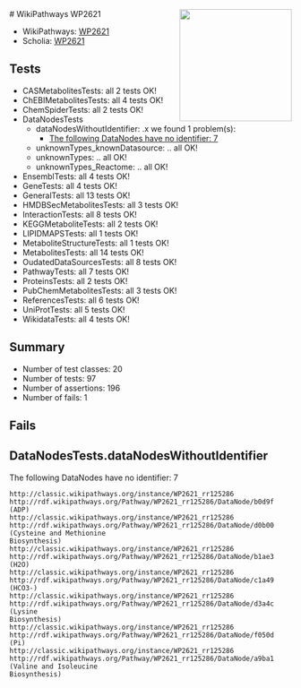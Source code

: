 <img style="float: right; width: 200px" src="https://upload.wikimedia.org/wikipedia/commons/thumb/8/83/Wplogo_with_text_500.png/640px-Wplogo_with_text_500.png" />
# WikiPathways WP2621

* WikiPathways: [WP2621](https://wikipathways.org/pathways/WP2621)
* Scholia: [WP2621](https://scholia.toolforge.org/wikipathways/WP2621)
## Tests
* CASMetabolitesTests: all 2 tests OK!
* ChEBIMetabolitesTests: all 4 tests OK!
* ChemSpiderTests: all 2 tests OK!
* DataNodesTests
    * dataNodesWithoutIdentifier: .x we found 1 problem(s):
        * [The following DataNodes have no identifier: 7](#d2d32fa6)
    * unknownTypes_knownDatasource: .. all OK!
    * unknownTypes: .. all OK!
    * unknownTypes_Reactome: .. all OK!
* EnsemblTests: all 4 tests OK!
* GeneTests: all 4 tests OK!
* GeneralTests: all 13 tests OK!
* HMDBSecMetabolitesTests: all 3 tests OK!
* InteractionTests: all 8 tests OK!
* KEGGMetaboliteTests: all 2 tests OK!
* LIPIDMAPSTests: all 1 tests OK!
* MetaboliteStructureTests: all 1 tests OK!
* MetabolitesTests: all 14 tests OK!
* OudatedDataSourcesTests: all 8 tests OK!
* PathwayTests: all 7 tests OK!
* ProteinsTests: all 2 tests OK!
* PubChemMetabolitesTests: all 3 tests OK!
* ReferencesTests: all 6 tests OK!
* UniProtTests: all 5 tests OK!
* WikidataTests: all 4 tests OK!


## Summary

* Number of test classes: 20
* Number of tests: 97
* Number of assertions: 196
* Number of fails: 1

## Fails

<a name="d2d32fa6" />

## DataNodesTests.dataNodesWithoutIdentifier

The following DataNodes have no identifier: 7
```
http://classic.wikipathways.org/instance/WP2621_rr125286 http://rdf.wikipathways.org/Pathway/WP2621_rr125286/DataNode/b0d9f (ADP)
http://classic.wikipathways.org/instance/WP2621_rr125286 http://rdf.wikipathways.org/Pathway/WP2621_rr125286/DataNode/d0b00 (Cysteine and Methionine
Biosynthesis)
http://classic.wikipathways.org/instance/WP2621_rr125286 http://rdf.wikipathways.org/Pathway/WP2621_rr125286/DataNode/b1ae3 (H2O)
http://classic.wikipathways.org/instance/WP2621_rr125286 http://rdf.wikipathways.org/Pathway/WP2621_rr125286/DataNode/c1a49 (HCO3-)
http://classic.wikipathways.org/instance/WP2621_rr125286 http://rdf.wikipathways.org/Pathway/WP2621_rr125286/DataNode/d3a4c (Lysine
Biosynthesis)
http://classic.wikipathways.org/instance/WP2621_rr125286 http://rdf.wikipathways.org/Pathway/WP2621_rr125286/DataNode/f050d (Pi)
http://classic.wikipathways.org/instance/WP2621_rr125286 http://rdf.wikipathways.org/Pathway/WP2621_rr125286/DataNode/a9ba1 (Valine and Isoleucine
Biosynthesis)
```

